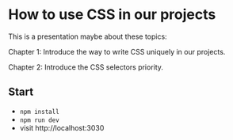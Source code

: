# How to use CSS in our projects

This is a presentation maybe about these topics:

Chapter 1: Introduce the way to write CSS uniquely in our projects.

Chapter 2: Introduce the CSS selectors priority.

## Start

- `npm install`
- `npm run dev`
- visit http://localhost:3030



